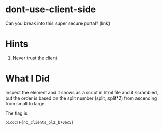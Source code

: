 # dont-use-client-side
Can you break into this super secure portal? (link)

# Hints
1. Never trust the client

# What I Did

Inspect the element and it shows as a script
in html file and it scrambled, but the order is
based on the split number (split, split*2) from
ascending from small to large.

The flag is 

``` picoCTF{no_clients_plz_b706c5} ```